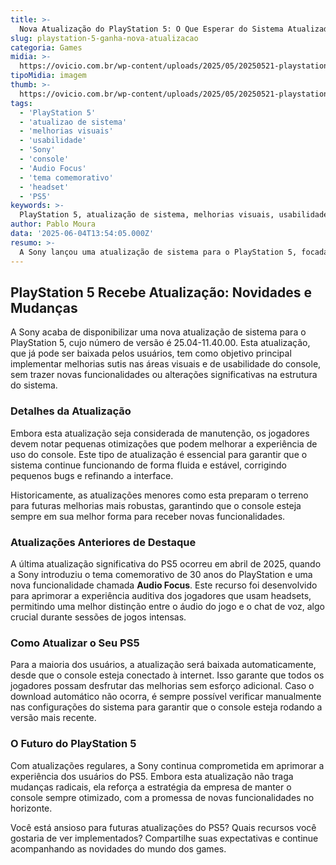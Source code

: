 ```yaml
---
title: >-
  Nova Atualização do PlayStation 5: O Que Esperar do Sistema Atualizado
slug: playstation-5-ganha-nova-atualizacao
categoria: Games
midia: >-
  https://ovicio.com.br/wp-content/uploads/2025/05/20250521-playstation-ia-jogo.webp
tipoMidia: imagem
thumb: >-
  https://ovicio.com.br/wp-content/uploads/2025/05/20250521-playstation-ia-jogo.webp
tags:
  - 'PlayStation 5'
  - 'atualizao de sistema'
  - 'melhorias visuais'
  - 'usabilidade'
  - 'Sony'
  - 'console'
  - 'Audio Focus'
  - 'tema comemorativo'
  - 'headset'
  - 'PS5'
keywords: >-
  PlayStation 5, atualização de sistema, melhorias visuais, usabilidade, Sony, console, Audio Focus, tema comemorativo, headset, PS5
author: Pablo Moura
data: '2025-06-04T13:54:05.000Z'
resumo: >-
  A Sony lançou uma atualização de sistema para o PlayStation 5, focada em melhorias visuais e de usabilidade. Descubra o que muda no console com esta atualização.
---
```


## PlayStation 5 Recebe Atualização: Novidades e Mudanças

A Sony acaba de disponibilizar uma nova atualização de sistema para o PlayStation 5, cujo número de versão é 25.04-11.40.00. Esta atualização, que já pode ser baixada pelos usuários, tem como objetivo principal implementar melhorias sutis nas áreas visuais e de usabilidade do console, sem trazer novas funcionalidades ou alterações significativas na estrutura do sistema.

### Detalhes da Atualização

Embora esta atualização seja considerada de manutenção, os jogadores devem notar pequenas otimizações que podem melhorar a experiência de uso do console. Este tipo de atualização é essencial para garantir que o sistema continue funcionando de forma fluida e estável, corrigindo pequenos bugs e refinando a interface.

Historicamente, as atualizações menores como esta preparam o terreno para futuras melhorias mais robustas, garantindo que o console esteja sempre em sua melhor forma para receber novas funcionalidades.

### Atualizações Anteriores de Destaque

A última atualização significativa do PS5 ocorreu em abril de 2025, quando a Sony introduziu o tema comemorativo de 30 anos do PlayStation e uma nova funcionalidade chamada **Audio Focus**. Este recurso foi desenvolvido para aprimorar a experiência auditiva dos jogadores que usam headsets, permitindo uma melhor distinção entre o áudio do jogo e o chat de voz, algo crucial durante sessões de jogos intensas.

### Como Atualizar o Seu PS5

Para a maioria dos usuários, a atualização será baixada automaticamente, desde que o console esteja conectado à internet. Isso garante que todos os jogadores possam desfrutar das melhorias sem esforço adicional. Caso o download automático não ocorra, é sempre possível verificar manualmente nas configurações do sistema para garantir que o console esteja rodando a versão mais recente.

### O Futuro do PlayStation 5

Com atualizações regulares, a Sony continua comprometida em aprimorar a experiência dos usuários do PS5. Embora esta atualização não traga mudanças radicais, ela reforça a estratégia da empresa de manter o console sempre otimizado, com a promessa de novas funcionalidades no horizonte.

Você está ansioso para futuras atualizações do PS5? Quais recursos você gostaria de ver implementados? Compartilhe suas expectativas e continue acompanhando as novidades do mundo dos games.
